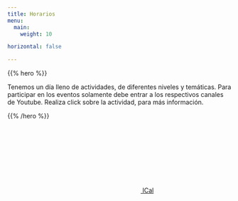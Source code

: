 ```yaml
---
title: Horarios
menu:
  main:
    weight: 10

horizontal: false

---
```


{{% hero %}}

Tenemos un día lleno de actividades, de diferentes niveles y temáticas. Para participar en los eventos solamente debe entrar a los respectivos canales de Youtube. Realiza click sobre la actividad, para más información.

{{% /hero %}}


<a class="btn primary btn-lg" href="/schedule/schedule.ics">
    <svg class="icon icon-calendar"><use xlink:href="#calendar"></use></svg> ICal
</a>

<!-- TODO: filter and search -->
